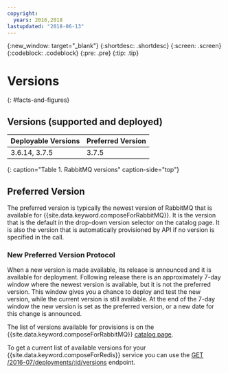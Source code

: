 ```yaml
---
copyright:
  years: 2016,2018
lastupdated: "2018-06-13"
---
```


{:new_window: target="_blank"}
{:shortdesc: .shortdesc}
{:screen: .screen}
{:codeblock: .codeblock}
{:pre: .pre}
{:tip: .tip}

# Versions 
{: #facts-and-figures}

## Versions (supported and deployed)

Deployable Versions| Preferred Version
----------|-----------
3.6.14, 3.7.5 | 3.7.5
{: caption="Table 1. RabbitMQ versions" caption-side="top"}

## Preferred Version

The preferred version is typically the newest version of RabbitMQ that is available for {{site.data.keyword.composeForRabbitMQ}}. It is the version that is the default in the drop-down version selector on the catalog page. It is also the version that is automatically provisioned by API if no version is specified in the call.

### New Preferred Version Protocol

When a new version is made available, its release is announced and it is available for deployment. Following release there is an approximately 7-day window where the newest version is available, but it is not the preferred version. This window gives you a chance to deploy and test the new version, while the current version is still available. At the end of the 7-day window the new version is set as the preferred version, or a new date for this change is announced.

The list of versions available for provisions is on the {{site.data.keyword.composeForRabbitMQ}} [catalog page](https://console.{DomainName}/catalog/services/compose-for-rabbitmq).

To get a current list of available versions for your {{site.data.keyword.composeForRedis}} service you can use the 
[GET /2016-07/deployments/:id/versions](https://apidocs.compose.com/v1.0/reference#2016-07-get-deployments-versions) endpoint.
